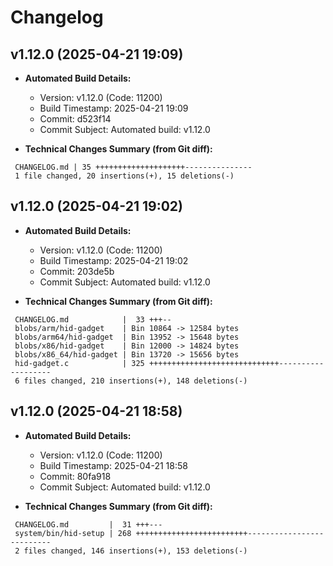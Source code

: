 # Changelog

## v1.12.0 (2025-04-21 19:09)

* **Automated Build Details:**
    * Version: v1.12.0 (Code: 11200)
    * Build Timestamp: 2025-04-21 19:09
    * Commit: d523f14
    * Commit Subject: Automated build: v1.12.0

* **Technical Changes Summary (from Git diff):**
```
 CHANGELOG.md | 35 ++++++++++++++++++++---------------
 1 file changed, 20 insertions(+), 15 deletions(-)
```


## v1.12.0 (2025-04-21 19:02)

* **Automated Build Details:**
    * Version: v1.12.0 (Code: 11200)
    * Build Timestamp: 2025-04-21 19:02
    * Commit: 203de5b
    * Commit Subject: Automated build: v1.12.0

* **Technical Changes Summary (from Git diff):**
```
 CHANGELOG.md            |  33 +++--
 blobs/arm/hid-gadget    | Bin 10864 -> 12584 bytes
 blobs/arm64/hid-gadget  | Bin 13952 -> 15648 bytes
 blobs/x86/hid-gadget    | Bin 12000 -> 14824 bytes
 blobs/x86_64/hid-gadget | Bin 13720 -> 15656 bytes
 hid-gadget.c            | 325 +++++++++++++++++++++++++++++-------------------
 6 files changed, 210 insertions(+), 148 deletions(-)
```


## v1.12.0 (2025-04-21 18:58)

* **Automated Build Details:**
    * Version: v1.12.0 (Code: 11200)
    * Build Timestamp: 2025-04-21 18:58
    * Commit: 80fa918
    * Commit Subject: Automated build: v1.12.0

* **Technical Changes Summary (from Git diff):**
```
 CHANGELOG.md         |  31 +++---
 system/bin/hid-setup | 268 +++++++++++++++++++++++++--------------------------
 2 files changed, 146 insertions(+), 153 deletions(-)
```